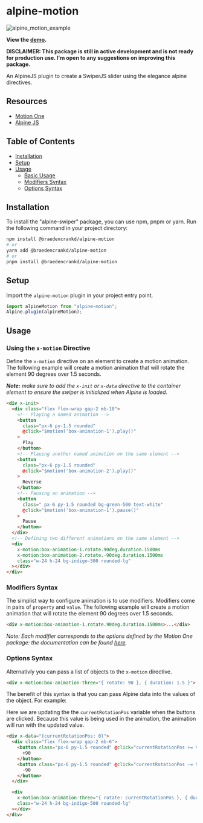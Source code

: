 # alpine-motion

![alpine_motion_example](https://github.com/braedencrankd/alpine-motion/assets/99447151/3614613e-998e-46d0-b531-51b075a4127f)

**View the [demo](https://alpine-motion-examples.vercel.app/).**

**DISCLAIMER: This package is still in active development and is not ready for production use. I'm open to any suggestions on improving this package.**

An AlpineJS plugin to create a SwiperJS slider using the elegance alpine directives.

## Resources

- [Motion One](https://motion.dev/)
- [Alpine JS](https://alpinejs.dev/)

## Table of Contents

- [Installation](#installation)
- [Setup](#setup)
- [Usage](#usage)
  - [Basic Usage](#basic-usage)
  - [Modifiers Syntax](#modifiers-syntax)
  - [Options Syntax](#options-syntax)

## Installation

To install the "alpine-swiper" package, you can use npm, pnpm or yarn. Run the following command in your project directory:

```bash
npm install @braedencrankd/alpine-motion
# or
yarn add @braedencrankd/alpine-motion
# or
pnpm install @braedencrankd/alpine-motion
```

## Setup

Import the `alpine-motion` plugin in your project entry point.

```js
import alpineMotion from "alpine-motion";
Alpine.plugin(alpineMotion);
```

## Usage

### Using the `x-motion` Directive

Define the `x-motion` directive on an element to create a motion animation. The following example will create a motion animation that will rotate the element 90 degrees over 1.5 seconds.

_**Note:** make sure to add the `x-init` or `x-data` directive to the container element to ensure the swiper is initialized when Alpine is loaded._

```html
<div x-init>
  <div class="flex flex-wrap gap-2 mb-10">
    <!-- Playing a named animation -->
    <button
      class="px-6 py-1.5 rounded"
      @click="$motion('box-animation-1').play()"
    >
      Play
    </button>
    <!-- Plauing another named animation on the same element -->
    <button
      class="px-6 py-1.5 rounded"
      @click="$motion('box-animation-2').play()"
    >
      Reverse
    </button>
    <!-- Pausing an animation -->
    <button
      class=" px-6 py-1.5 rounded bg-green-500 text-white"
      @click="$motion('box-animation-1').pause()"
    >
      Pause
    </button>
  </div>
  <!-- Defining two different animations on the same element -->
  <div
    x-motion:box-animation-1.rotate.90deg.duration.1500ms
    x-motion:box-animation-2.rotate.-90deg.duration.1500ms
    class="w-24 h-24 bg-indigo-500 rounded-lg"
  ></div>
</div>
```

### Modifiers Syntax

The simplist way to configure animation is to use modifiers. Modifiers come in pairs of `property` and `value`. The following example will create a motion animation that will rotate the element 90 degrees over 1.5 seconds.

```html
<div x-motion:box-animation-1.rotate.90deg.duration.1500ms>...</div>
```

_Note: Each modifier corresponds to the options defined by the Motion One package: the documentation can be found [here](https://motion.dev/dom/animate)._

### Options Syntax

Alternativly you can pass a list of objects to the `x-motion` directive.

```html
<div x-motion:box-animation-three="{ rotate: 90 }, { duration: 1.5 }">...</div>
```

The benefit of this syntax is that you can pass Alpine data into the values of the object. For example:

Here we are updating the the `currentRotationPos` variable when the buttons are clicked. Because this value is being used in the animation, the animation will run with the updated value.

```html
<div x-data="{currentRotationPos: 0}">
  <div class="flex flex-wrap gap-2 mb-6">
    <button class="px-6 py-1.5 rounded" @click="currentRotationPos += 90;">
      +90
    </button>
    <button class="px-6 py-1.5 rounded" @click="currentRotationPos -= 90;">
      -90
    </button>
  </div>

  <div
    x-motion:box-animation-three="{ rotate: currentRotationPos }, { duration: 1.5 }"
    class="w-24 h-24 bg-indigo-500 rounded-lg"
  ></div>
</div>
```
